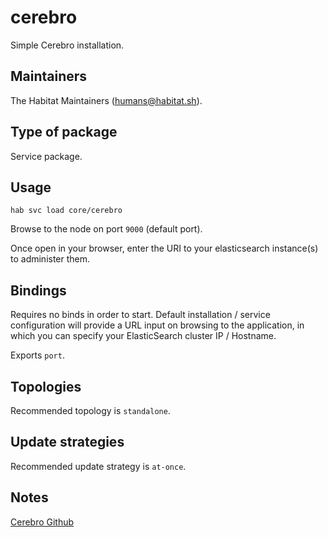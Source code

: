 # cerebro

Simple Cerebro installation.

## Maintainers

The Habitat Maintainers (humans@habitat.sh).

## Type of package

Service package.

## Usage

```
hab svc load core/cerebro
```

Browse to the node on port `9000` (default port).

Once open in your browser, enter the URI to your elasticsearch instance(s) to administer them.

## Bindings

Requires no binds in order to start. Default installation / service configuration will provide a URL input on browsing to the application, in which you can specify your ElasticSearch cluster IP / Hostname.

Exports `port`.

## Topologies

Recommended topology is `standalone`.

## Update strategies

Recommended update strategy is `at-once`.

## Notes

[Cerebro Github](https://github.com/lmenezes/cerebro)
